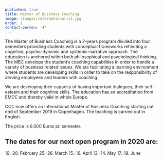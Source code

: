 ```yaml
---
published: true
title: Master of Business Coaching
image: /images/international/i1.jpg
order: 1
contact-person: '4'
---
```


The Master of Business Coaching is a 2-years program divided into four semesters providing students with conceptual frameworks reflecting a cognitive, psycho-dynamic and systemic-narrative approach. The education is anchored within both philosophical and psychological thinking. The MBC develops the student’s coaching capabilities in order to handle a variety of business related issues. We are facilitating a learning environment where students are developing skills in order to take on the responsibility of serving employees and leaders with coaching.

 We are developing their capacity of having important dialogues, their self-esteem and their cognitive skills. The education has an accreditation from EMCC and thereby valid in whole Europe.

CCC now offers an International Master of Business Coaching starting out end of September 2019 in Copenhagen. The teaching is carried out in English.

The price is 6.000 Euros pr. semester.

## The dates for our next open program in 2020 are: 
19.-20. February
25.-26. March
15.-16. April
13.-14. May
17.-18. June
